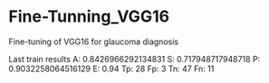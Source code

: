 # Fine-Tunning_VGG16
Fine-tuning of VGG16 for glaucoma diagnosis

Last train results
A: 0.8426966292134831	S: 0.717948717948718	P: 0.9032258064516129	E: 0.94
Tp: 28	Fp: 3	Tn: 47	Fn: 11
